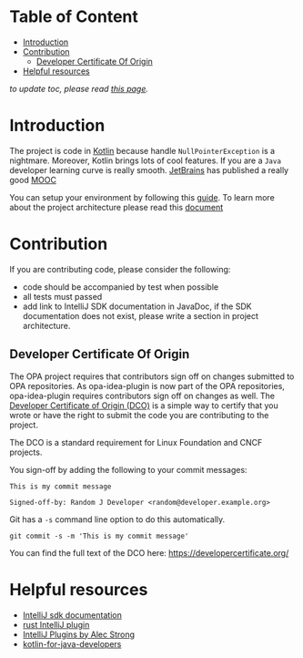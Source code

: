# Table of Content
<!-- toc -->
- [Introduction](#introduction)
- [Contribution](#contribution)
  - [Developer Certificate Of Origin](#developer-certificate-of-origin)
- [Helpful resources](#helpful-resources)
<!-- /toc -->
*to update toc, please read [this page](../../hack/README.md).*

# Introduction 
The project is code in [Kotlin](https://kotlinlang.org/) because handle `NullPointerException` is a nightmare. Moreover,
Kotlin brings lots of cool features. If you are a `Java` developer learning curve is really smooth. [JetBrains](https://www.jetbrains.org/) 
has published a really good [MOOC](https://www.coursera.org/learn/kotlin-for-java-developers)

You can setup your environment by following this [guide](docs/devel/setup_development_env.md). 
To learn more about the project architecture please read this [document](docs/devel/architecture.md)

# Contribution
If you are contributing code, please consider the following:
* code should be accompanied by test when possible
* all tests must passed
* add link to IntelliJ SDK documentation in JavaDoc, if the SDK documentation does not exist, please write a section in project architecture.

## Developer Certificate Of Origin

The OPA project requires that contributors sign off on changes submitted to OPA repositories. As opa-idea-plugin is now part of the OPA repositories, opa-idea-plugin requires contributors sign off on changes as well. The [Developer Certificate of Origin (DCO)](https://developercertificate.org/) is a simple way to certify that you wrote or have the right to submit the code you are contributing to the project.

The DCO is a standard requirement for Linux Foundation and CNCF projects.

You sign-off by adding the following to your commit messages:

    This is my commit message

    Signed-off-by: Random J Developer <random@developer.example.org>

Git has a `-s` command line option to do this automatically.

    git commit -s -m 'This is my commit message'

You can find the full text of the DCO here: https://developercertificate.org/

# Helpful resources
* [IntelliJ sdk documentation](https://www.jetbrains.org/intellij/sdk/docs/intro/welcome.html)
* [rust IntelliJ plugin](https://github.com/intellij-rust/intellij-rust)
* [IntelliJ Plugins by Alec Strong](https://www.youtube.com/watch?v=-l5ChzRiUHE)
* [kotlin-for-java-developers](https://www.coursera.org/learn/kotlin-for-java-developers)
